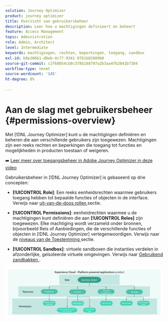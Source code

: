 ```yaml
---
solution: Journey Optimizer
product: journey optimizer
title: Overzicht van gebruikersbeheer
description: Leer hoe u machtigingen definieert en beheert
feature: Access Management
topic: Administration
role: Admin, Architect
level: Intermediate
keywords: machtigingen, rechten, beperkingen, toegang, sandbox
exl-id: b8e266b1-d8eb-4c77-9341-9761b82609b0
source-git-commit: c2f68054cb0c378b188797a2b3aa4fb2841b7384
workflow-type: tm+mt
source-wordcount: '145'
ht-degree: 0%

---
```


# Aan de slag met gebruikersbeheer {#permissions-overview}

Met [!DNL Journey Optimizer] kunt u de machtigingen definiëren en beheren die aan verschillende gebruikers zijn toegewezen. Machtigingen zijn een reeks rechten en beperkingen die toegang tot functies en mogelijkheden in producten toestaan of weigeren.

➡️ [ Leer meer over toegangsbeheer in Adobe Journey Optimizer in deze video ](#video)

Gebruikersbeheer in [!DNL Journey Optimizer] is gebaseerd op drie concepten:

* **[!UICONTROL Role]**: Een reeks eenheidsrechten waarmee gebruikers toegang hebben tot bepaalde functies of objecten in de interface. Verwijs naar [ uit-van-de-doos rollen ](ootb-product-profiles.md) sectie.

* **[!UICONTROL Permissions]**: eenheidrechten waarmee u de machtigingen kunt definiëren die aan **[!UICONTROL Roles]** zijn toegewezen. Elke machtiging wordt verzameld onder bronnen, bijvoorbeeld Reis of Aanbiedingen, die de verschillende functies of objecten in [!DNL Journey Optimizer] vertegenwoordigen. Verwijs naar de [ niveaus van de Toestemming ](high-low-permissions.md) sectie.

* **[!UICONTROL Sandbox]**: virtuele sandboxen die instanties verdelen in afzonderlijke, geïsoleerde virtuele omgevingen. Verwijs naar [ Gebruikend zandbakken ](sandboxes.md).

![](assets/do-not-localize/permissions_2.png)

<!--
## How-to video{#video}

Learn more about access control system and custom proles in Adobe Journey Optimizer. Learn how to manage roles and permissions and how to add and manage users.

>[!VIDEO](https://video.tv.adobe.com/v/333998?quality=12)
-->